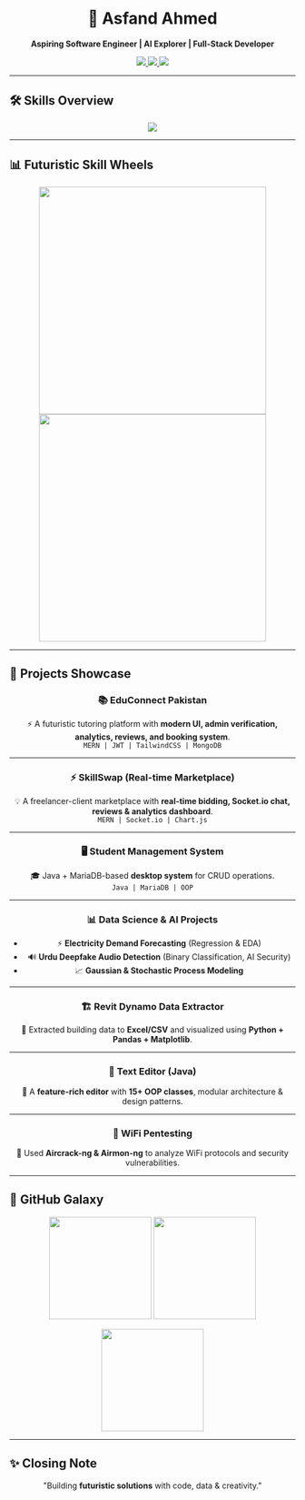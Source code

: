 <!-- Futuristic GitHub Profile README -->

<h1 align="center">🚀 Asfand Ahmed</h1>
<p align="center">
  <b>Aspiring Software Engineer | AI Explorer | Full-Stack Developer</b>
</p>

<p align="center">
  <a href="mailto:asfandali406@gmail.com">
    <img src="https://img.shields.io/badge/Email-asfandali406%40gmail.com-red?style=for-the-badge&logo=gmail" />
  </a>
  <a href="https://www.linkedin.com/in/asfand-ahmed-209a10335/">
    <img src="https://img.shields.io/badge/LinkedIn-Asfand%20Ahmed-blue?style=for-the-badge&logo=linkedin" />
  </a>
  <img src="https://img.shields.io/badge/Software%20Engineer-Futuristic-brightgreen?style=for-the-badge&logo=github" />
</p>

---

## 🛠️ Skills Overview  

<p align="center">
  <img src="https://github-readme-tech-stack.vercel.app/api/cards?lineCount=3&theme=radical&line1=java,java,ED8B00;cplusplus,c++,00599C;python,python,3776AB;&line2=javascript,javascript,F7DF1E;react,react,61DAFB;node.js,node.js,339933;&line3=mongodb,mongodb,47A248;mysql,mysql,4479A1;git,git,F05032;" />
</p>

---

## 📊 Futuristic Skill Wheels  

<p align="center">
  <img src="https://github-profile-summary-cards.vercel.app/api/cards/productive-time?username=asfandali406&theme=radical&utcOffset=5" width="400" />
  <img src="https://github-profile-summary-cards.vercel.app/api/cards/repos-per-language?username=asfandali406&theme=radical" width="400" />
</p>

---

## 🚧 Projects Showcase  

<div align="center">

### 📚 EduConnect Pakistan  
⚡ A futuristic tutoring platform with **modern UI, admin verification, analytics, reviews, and booking system**.  
`MERN | JWT | TailwindCSS | MongoDB`

---

### ⚡ SkillSwap (Real-time Marketplace)  
💡 A freelancer-client marketplace with **real-time bidding, Socket.io chat, reviews & analytics dashboard**.  
`MERN | Socket.io | Chart.js`

---

### 🖥️ Student Management System  
🎓 Java + MariaDB-based **desktop system** for CRUD operations.  
`Java | MariaDB | OOP`

---

### 📊 Data Science & AI Projects  
- ⚡ **Electricity Demand Forecasting** (Regression & EDA)  
- 🔊 **Urdu Deepfake Audio Detection** (Binary Classification, AI Security)  
- 📈 **Gaussian & Stochastic Process Modeling**  

---

### 🏗️ Revit Dynamo Data Extractor  
🏢 Extracted building data to **Excel/CSV** and visualized using **Python + Pandas + Matplotlib**.  

---

### 📝 Text Editor (Java)  
📜 A **feature-rich editor** with **15+ OOP classes**, modular architecture & design patterns.  

---

### 🔐 WiFi Pentesting  
🔎 Used **Aircrack-ng & Airmon-ng** to analyze WiFi protocols and security vulnerabilities.  

</div>

---

## 🌌 GitHub Galaxy  

<p align="center">
  <img src="https://github-readme-streak-stats.herokuapp.com/?user=asfandali406&theme=radical&hide_border=true" height="180" />
  <img src="https://github-readme-stats.vercel.app/api?username=asfandali406&show_icons=true&theme=radical&hide_border=true" height="180" />
</p>

<p align="center">
  <img src="https://github-readme-stats.vercel.app/api/top-langs/?username=asfandali406&layout=donut&theme=radical&hide_border=true" height="180" />
</p>

---

## ✨ Closing Note  

<p align="center">
  "Building <b>futuristic solutions</b> with code, data & creativity."  
</p>
